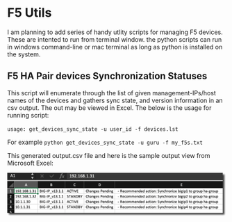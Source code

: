 # F5 Utils

I am planning to add series of handy utlity scripts for managing F5 devices. These are intented to run from terminal window. the python scripts can run in windows command-line or mac terminal as long as python is installed on the system.

## F5 HA Pair devices Synchronization Statuses
This script will enumerate through the list of given management-IPs/host names of the devices and gathers sync state, and version information in an csv output. The out may be viewed in Excel. The below is the usage for running script:

`usage: get_devices_sync_state -u user_id -f devices.lst`

For example
`python get_devices_sync_state -u guru -f my_f5s.txt`

This generated output.csv file and here is the sample output view from Microsoft Excel:

![sample output](sample_output.png)

